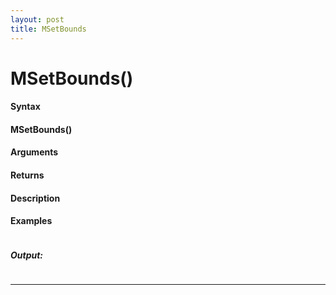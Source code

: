 ```yaml
---
layout: post
title: MSetBounds
---
```


# MSetBounds()


#### Syntax

#### MSetBounds()

#### Arguments

#### Returns

#### Description

#### Examples

```

```

##### Output:

```

```

---